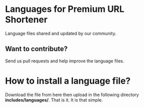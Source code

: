 Languages for Premium URL Shortener
===================================

Language files shared and updated by our community.


## Want to contribute?
Send us pull requests and help improve the language files.


How to install a language file?
===============================

Download the file from here then upload in the following directory **includes/languages/**. That is it. It is that simple.
